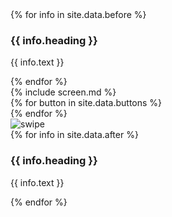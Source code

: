 <style>{% include ui.css %}</style>
<div class = 'flex'>
  <div class= 'third container'>
    <div class = 'row'>
    {% for info in site.data.before %}
      <div class = 'col-md-11'>
       <i class="fa fa-5x fa-{{info.icon}}" aria-hidden="true"></i>
        <h3> {{ info.heading }}</h3>
        <p>{{ info.text }}</p>
      </div>
    {% endfor %}
    </div>
  </div>
  <div class = 'third'>
    <div class = 'case'> 
      <div class="iphone">
          <div class="iphone-top">
            <span class="camera"></span>
            <span class="speaker"></span>
          </div>
          <div class="top-bar"></div>
          <div class="iphone-screen">
            {% include screen.md %}
          </div>
          <div class="buttons">
            <span class="on-off"></span>
            <span class="sleep"></span>
            <span class="up"></span>
            <span class="down"></span>
          </div>
          <div class="bottom-bar"></div>
          <div class = 'flex'>
             {% for button in site.data.buttons %}
               <div class = 'trio'>
                 <i class="fa fa-{{button}} fa-2x" aria-hidden="true"></i>
               </div>
             {% endfor %}
          </div>
      </div>
        <div class = 'swipe'>
          <img src = '{{site.baseurl}}/assets/swipe.png' alt = 'swipe'>
        </div>
    </div>
  </div>
  <div class = 'third container'>
    <div class = 'row'>
    {% for info in site.data.after %}
      <div class = 'col-md-11'>
        <i class="fa fa-5x fa-{{info.icon}}" aria-hidden="true"></i>
        <h3> {{ info.heading }}</h3>
        <p> {{ info.text }}</p>
      </div>
    {% endfor %}
    </div>
  </div>
</div>
